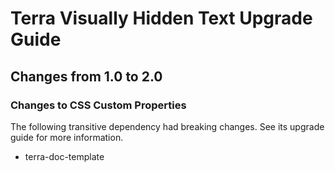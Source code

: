 # Terra Visually Hidden Text Upgrade Guide

## Changes from 1.0 to 2.0

### Changes to CSS Custom Properties

The following transitive dependency had breaking changes. See its upgrade guide for more information.
* terra-doc-template
